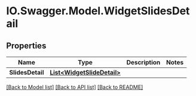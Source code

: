 # IO.Swagger.Model.WidgetSlidesDetail
## Properties

Name | Type | Description | Notes
------------ | ------------- | ------------- | -------------
**SlidesDetail** | [**List&lt;WidgetSlideDetail&gt;**](WidgetSlideDetail.md) |  | 

[[Back to Model list]](../README.md#documentation-for-models) [[Back to API list]](../README.md#documentation-for-api-endpoints) [[Back to README]](../README.md)

